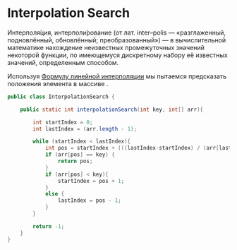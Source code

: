 # Interpolation Search


Интерполя́ция, интерполи́рование (от лат. inter–polis — «разглаженный, подновлённый, обновлённый; преобразованный») — в 
вычислительной математике нахождение неизвестных промежуточных значений некоторой функции, по имеющемуся дискретному 
набору её известных значений, определенным способом.

Используя [Формулу линейной интерполяции](https://www.matematicus.ru/vysshaya-matematika/issledovanie-funktsii/linejnaya-interpolyatsiya) мы пытаемся предсказать положения элемента в массиве .

```java
public class InterpolationSearch {

    public static int interpolationSearch(int key, int[] arr){

        int startIndex = 0;
        int lastIndex = (arr.length - 1);

        while (startIndex < lastIndex){
            int pos = startIndex + (((lastIndex-startIndex) / (arr[lastIndex]-arr[startIndex]))*(key - arr[startIndex])); // функция линейной интерполяции
            if (arr[pos] == key) {
                return pos;
            }
            if (arr[pos] < key){
                startIndex = pos + 1;
            }
            else {
                lastIndex = pos - 1;
            }
        }

        return -1;
    }
}
```